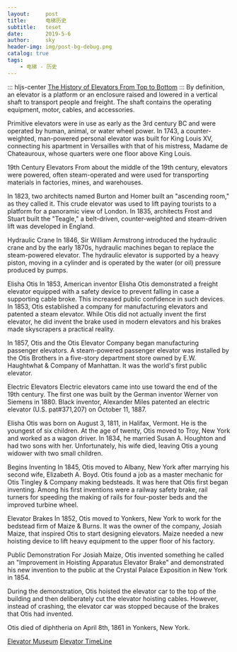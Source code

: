 ```yaml
---
layout:     post
title:      电梯历史
subtitle:   teset
date:       2019-5-6
author:     sky
header-img: img/post-bg-debug.png
catalog: true
tags:
    - 电梯 - 历史
---
```

::: hljs-center
[The History of Elevators From Top to Bottom](https://www.thoughtco.com/history-of-the-elevator-1991600)
:::
By definition, an elevator is a platform or an enclosure raised and lowered in a vertical shaft to transport people and freight. The shaft contains the operating equipment, motor, cables, and accessories.

Primitive elevators were in use as early as the 3rd century BC and were operated by human, animal, or water wheel power. In 1743, a counter-weighted, man-powered personal elevator was built for King Louis XV, connecting his apartment in Versailles with that of his mistress, Madame de Chateauroux, whose quarters were one floor above King Louis.

19th Century Elevators
From about the middle of the 19th century, elevators were powered, often steam-operated and were used for transporting materials in factories, mines, and warehouses.

In 1823, two architects named Burton and Homer built an "ascending room," as they called it. This crude elevator was used to lift paying tourists to a platform for a panoramic view of London. In 1835, architects Frost and Stuart built the "Teagle," a belt-driven, counter-weighted and steam-driven lift was developed in England.

Hydraulic Crane
In 1846, Sir William Armstrong introduced the hydraulic crane and by the early 1870s, hydraulic machines began to replace the steam-powered elevator. The hydraulic elevator is supported by a heavy piston, moving in a cylinder and is operated by the water (or oil) pressure produced by pumps.

Elisha Otis
In 1853, American inventor Elisha Otis demonstrated a freight elevator equipped with a safety device to prevent falling in case a supporting cable broke. This increased public confidence in such devices. In 1853, Otis established a company for manufacturing elevators and patented a steam elevator. While Otis did not actually invent the first elevator, he did invent the brake used in modern elevators and his brakes made skyscrapers a practical reality.

In 1857, Otis and the Otis Elevator Company began manufacturing passenger elevators. A steam-powered passenger elevator was installed by the Otis Brothers in a five-story department store owned by E.W. Haughtwhat & Company of Manhattan. It was the world's first public elevator.

Electric Elevators
Electric elevators came into use toward the end of the 19th century. The first one was built by the German inventor Werner von Siemens in 1880. Black inventor, Alexander Miles patented an electric elevator (U.S. pat#371,207) on October 11, 1887.

Elisha Otis was born on August 3, 1811, in Halifax, Vermont. He is the youngest of six children. At the age of twenty, Otis moved to Troy, New York and worked as a wagon driver. In 1834, he married Susan A. Houghton and had two sons with her. Unfortunately, his wife died, leaving Otis a young widower with two small children.

Begins Inventing
In 1845, Otis moved to Albany, New York after marrying his second wife, Elizabeth A. Boyd. Otis found a job as a master mechanic for Otis Tingley & Company making bedsteads. It was here that Otis first began inventing. Among his first inventions were a railway safety brake, rail turners for speeding the making of rails for four-poster beds and the improved turbine wheel.

Elevator Brakes
In 1852, Otis moved to Yonkers, New York to work for the bedstead firm of Maize & Burns. It was the owner of the company, Josiah Maize, that inspired Otis to start designing elevators. Maize needed a new hoisting device to lift heavy equipment to the upper floor of his factory.

Public Demonstration
For Josiah Maize, Otis invented something he called an "Improvement in Hoisting Apparatus Elevator Brake" and demonstrated his new invention to the public at the Crystal Palace Exposition in New York in 1854.

During the demonstration, Otis hoisted the elevator car to the top of the building and then deliberately cut the elevator hoisting cables. However, instead of crashing, the elevator car was stopped because of the brakes that Otis had invented.

Otis died of diphtheria on April 8th, 1861 in Yonkers, New York.

[Elevator Museum](https://theelevatormuseum.org/index.php)
[Elevator TimeLine](https://theelevatormuseum.org/timeline.php)
